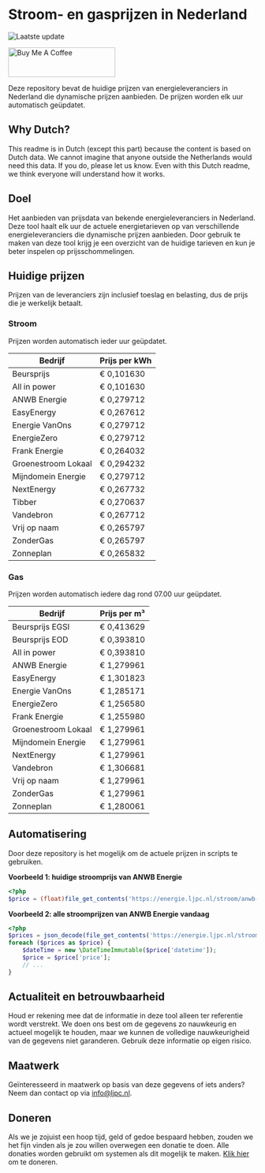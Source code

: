 # Stroom- en gasprijzen in Nederland

![Laatste update](https://img.shields.io/badge/laatste%20update-2025--06--23%2009%3A00%20CET-brightgreen)

<a href="https://www.buymeacoffee.com/Lars-" target="_blank"><img src="https://cdn.buymeacoffee.com/buttons/v2/default-orange.png" alt="Buy Me A Coffee" height="60" style="height: 60px !important;width: 217px !important;" ></a>

Deze repository bevat de huidige prijzen van energieleveranciers in Nederland die dynamische prijzen aanbieden. De prijzen worden elk uur automatisch geüpdatet.

## Why Dutch?

This readme is in Dutch (except this part) because the content is based on Dutch data. We cannot imagine that anyone outside the Netherlands would need this data. If you do, please let us know. Even with this Dutch readme, we think
everyone will understand how it works.

## Doel

Het aanbieden van prijsdata van bekende energieleveranciers in Nederland. Deze tool haalt elk uur de actuele energietarieven op van verschillende energieleveranciers die dynamische prijzen aanbieden. Door gebruik te maken van deze tool
krijg je een overzicht van de huidige tarieven en kun je beter inspelen op prijsschommelingen.

## Huidige prijzen

Prijzen van de leveranciers zijn inclusief toeslag en belasting, dus de prijs die je werkelijk betaalt.

### Stroom

Prijzen worden automatisch ieder uur geüpdatet.

 Bedrijf | Prijs per kWh 
---------|---------------
Beursprijs | € 0,101630
All in power | € 0,101630
ANWB Energie | € 0,279712
EasyEnergy | € 0,267612
Energie VanOns | € 0,279712
EnergieZero | € 0,279712
Frank Energie | € 0,264032
Groenestroom Lokaal | € 0,294232
Mijndomein Energie | € 0,279712
NextEnergy | € 0,267732
Tibber | € 0,270637
Vandebron | € 0,267712
Vrij op naam | € 0,265797
ZonderGas | € 0,265797
Zonneplan | € 0,265832


### Gas

Prijzen worden automatisch iedere dag rond 07.00 uur geüpdatet.

 Bedrijf | Prijs per m³ 
---------|--------------
Beursprijs EGSI | € 0,413629
Beursprijs EOD | € 0,393810
All in power | € 0,393810
ANWB Energie | € 1,279961
EasyEnergy | € 1,301823
Energie VanOns | € 1,285171
EnergieZero | € 1,256580
Frank Energie | € 1,255980
Groenestroom Lokaal | € 1,279961
Mijndomein Energie | € 1,279961
NextEnergy | € 1,279961
Vandebron | € 1,306681
Vrij op naam | € 1,279961
ZonderGas | € 1,279961
Zonneplan | € 1,280061


## Automatisering

Door deze repository is het mogelijk om de actuele prijzen in scripts te gebruiken.

**Voorbeeld 1: huidige stroomprijs van ANWB Energie**

```php
<?php
$price = (float)file_get_contents('https://energie.ljpc.nl/stroom/anwb-energie-nu.txt');

```

**Voorbeeld 2: alle stroomprijzen van ANWB Energie vandaag**

```php
<?php
$prices = json_decode(file_get_contents('https://energie.ljpc.nl/stroom/all-in-power-vandaag.json'),true);
foreach ($prices as $price) {
    $dateTime = new \DateTimeImmutable($price['datetime']);
    $price = $price['price'];
    // ...
}
```

## Actualiteit en betrouwbaarheid

Houd er rekening mee dat de informatie in deze tool alleen ter referentie wordt verstrekt. We doen ons best om de gegevens zo nauwkeurig en actueel mogelijk te houden, maar we kunnen de volledige nauwkeurigheid van de gegevens niet
garanderen. Gebruik deze informatie op eigen risico.

## Maatwerk

Geïnteresseerd in maatwerk op basis van deze gegevens of iets anders? Neem dan contact op
via [info@ljpc.nl](mailto:info@ljpc.nl?subject=Energie%20prijzen).

## Doneren

Als we je zojuist een hoop tijd, geld of gedoe bespaard hebben, zouden we het fijn vinden als je zou willen overwegen een
donatie te doen. Alle donaties worden gebruikt om systemen als dit mogelijk te
maken. [Klik hier](https://www.buymeacoffee.com/Lars-) om te doneren.
